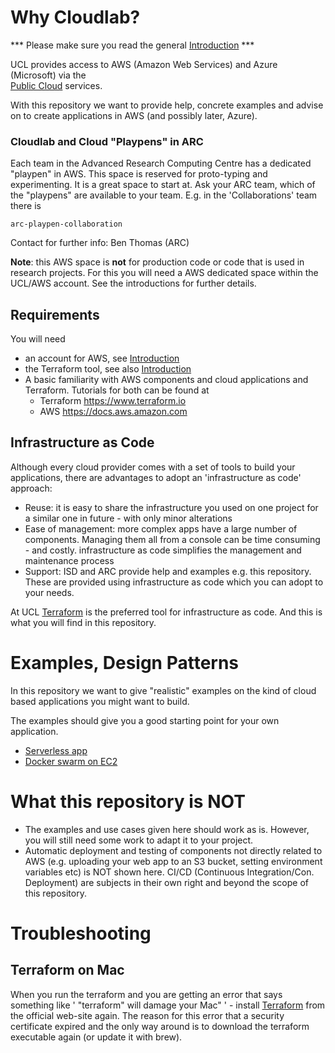 # Why Cloudlab?

*** Please make sure you read the general [Introduction](./Introduction.md) ***

UCL provides access to AWS (Amazon Web Services) and Azure (Microsoft) via the  
[Public Cloud](https://www.ucl.ac.uk/isd/support-staff/cloud/public-cloud) services.

With this repository we want to provide help, concrete examples and advise on to create applications
in AWS (and possibly later, Azure). 

### Cloudlab and Cloud "Playpens" in ARC

Each team in the Advanced Research Computing Centre has a dedicated "playpen" in AWS. This space
is reserved for proto-typing and experimenting. 
It is a great space to start at. Ask your ARC team, which of the "playpens" are available to your team.
E.g. in the 'Collaborations' team there is
```
arc-playpen-collaboration
```

Contact for further info: Ben Thomas (ARC)

**Note**: this AWS space is **not** for production code or code that is used in research projects. For this you will need a
AWS dedicated space within the UCL/AWS account. See the introductions for further details.

## Requirements
You will need
- an account for AWS, see [Introduction](./Introduction.md)
- the Terraform tool, see also [Introduction](./Introduction.md)
- A basic familiarity with AWS components and cloud applications and Terraform. Tutorials for both can be found at
   - Terraform https://www.terraform.io 
   - AWS https://docs.aws.amazon.com  

## Infrastructure as Code
Although every cloud provider comes with a set of tools to build your applications, there are advantages to adopt an 'infrastructure as code' approach:
- Reuse: it is easy to share the infrastructure you used on one project for a similar one in future - with only minor alterations
- Ease of management: more complex apps have a large number of components. Managing them all from a console can be time consuming - and costly. infrastructure as code simplifies the management and maintenance process
- Support: ISD and ARC provide help and examples e.g. this repository. These are provided using infrastructure as code which you can adopt to your needs. 

At UCL [Terraform](https://www.terraform.io) is the preferred tool for infrastructure as code. And this is what you will find in this repository.


# Examples, Design Patterns
In this repository we want to give  "realistic" examples on the kind of cloud based applications you might want to build.

The examples should give you a good starting point for your own application.

- [Serverless app](./serverless-app/)
- [Docker swarm on EC2](./ec2-swarm/)


# What this repository is NOT
- The examples and use cases given here should work as is. However, you will still need some work to adapt it to your project. 
- Automatic deployment and testing of components not directly related to AWS (e.g. uploading your web app to an S3 bucket, setting environment variables etc) is NOT shown here. CI/CD (Continuous Integration/Con. Deployment) are subjects in their own right and beyond the scope of this repository.   

# Troubleshooting

## Terraform on Mac
When you run the terraform and you are getting an error that says something like ' "terraform" will damage your Mac" ' -
install [Terraform](https://www.terraform.io) from the official web-site again. The reason for this error that a security
certificate expired and the only way around is to download the terraform executable again (or update it with brew). 
